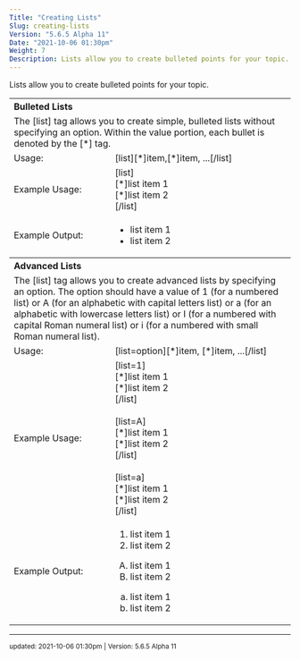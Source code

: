 ```yaml
---
Title: "Creating Lists"
Slug: creating-lists
Version: "5.6.5 Alpha 11"
Date: "2021-10-06 01:30pm"
Weight: 7
Description: Lists allow you to create bulleted points for your topic.
---
```


Lists allow you to create bulleted points for your topic.

<div class="restore">
<table>
	<tr>
		<th style="text-align:left;" colspan="2">Bulleted Lists</th>
	</tr>
	<tr>
		<td colspan="2">The [list] tag allows you to create simple, bulleted lists without specifying an option. Within the value portion, each bullet is denoted by the [*] tag.</td>
	</tr>
	<tr>
		<td>Usage:</td>
		<td>[list][*]item,[*]item, ...[/list]</td>
	</tr>
	<tr>
		<td>Example Usage:</td>
		<td>[list]<br />[*]list item 1</br >[*]list item 2</br />[/list]</td>
	</tr>
	<tr>
		<td>Example Output:</td>
		<td ><ul><li>list item 1</li><li>list item 2</li></ul></td>
	</tr>
	<tr>
		<th style="text-align:left;" colspan="2">Advanced Lists</th>
	</tr>
	<tr>
		<td colspan="2">The [list] tag allows you to create advanced lists by specifying an option. The option should have a value of 1 (for a numbered list) or A (for an alphabetic with capital letters list) or a (for an alphabetic with lowercase letters list) or I (for a numbered with capital Roman numeral list) or i (for a numbered with small Roman numeral list).</td>
	</tr>
	<tr>
		<td>Usage:</td>
		<td>[list=option][*]item, [*]item, ...[/list]</td>
	</tr>
	<tr>
		<td>Example Usage:</td>
		<td>[list=1]<br />[*]list item 1<br />[*]list item 2<br />[/list]<br /><br />[list=A]<br />[*]list item 1<br />[*]list item 2<br />[/list]<br /><br />[list=a]<br />[*]list item 1<br />[*]list item 2<br />[/list]</td>
	</tr>
	<tr>
		<td>Example Output:</td>
		<td >
<style>
ol.upper-alpha > li {list-style: upper-alpha outside;}
ol.lower-alpha > li {list-style: lower-alpha outside;}
</style>
<ol><li>list item 1</li><li>list item 2</li></ol><ol class="upper-alpha"><li>list item 1</li><li>list item 2</li></ol><ol class="lower-alpha"><li>list item 1</li><li>list item 2</li></ol></td>
	</tr>
</table>
</div>

<hr>
<small>
updated: 2021-10-06 01:30pm | Version: 5.6.5 Alpha 11
</small>